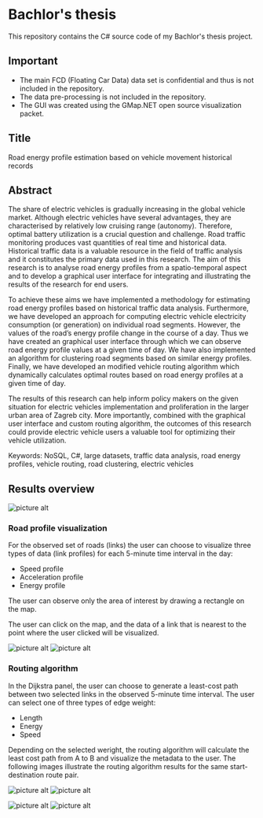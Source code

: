 # Bachlor's thesis
This repository contains the C# source code of my Bachlor's thesis project.

## Important
* The main FCD (Floating Car Data) data set is confidential and thus is not included in the repository.
* The data pre-processing is not included in the repository.
* The GUI was created using the GMap.NET open source visualization packet.


## Title
Road energy profile estimation based on vehicle movement historical records

## Abstract
The share of electric vehicles is gradually increasing in the global vehicle market. Although electric vehicles have several advantages, they are characterised by relatively low cruising range (autonomy). Therefore, optimal battery utilization is a crucial question and challenge. Road traffic monitoring produces vast quantities of real time and historical data. Historical traffic data is a valuable resource in the field of traffic analysis and it constitutes the primary data used in this research. The aim of this research is to analyse road energy profiles from a spatio-temporal aspect and to develop a graphical user interface for integrating and illustrating the results of the research for end users. 

To achieve these aims we have implemented a methodology for estimating road energy profiles based on historical traffic data analysis. Furthermore, we have developed an approach for computing electric vehicle electricity consumption (or generation) on individual road segments. However, the values of the road’s energy profile change in the course of a day. Thus we have created an graphical user interface through which we can observe road energy profile values at a given time of day. We have also implemented an algorithm for clustering road segments based on similar energy profiles. Finally, we have developed an modified vehicle routing algorithm which dynamically calculates optimal routes based on road energy profiles at a given time of day.

The results of this research can help inform policy makers on the given situation for electric vehicles implementation and proliferation in the larger urban area of Zagreb city. More importantly, combined with the graphical user interface and custom routing algorithm, the outcomes of this research could provide electric vehicle users a valuable tool for optimizing their vehicle utilization.

Keywords: NoSQL, C#, large datasets, traffic data analysis, road energy profiles, vehicle routing, road clustering, electric vehicles

## Results overview
![picture alt](https://github.com/SimpleBro/BachThesis_Project/blob/master/Bacc_Photos/guy_de_maupassant.PNG "GUI")

### Road profile visualization
For the observed set of roads (links) the user can choose to visualize three types of data (link profiles) for each 5-minute time interval in the day:
* Speed profile
* Acceleration profile
* Energy profile

The user can observe only the area of interest by drawing a rectangle on the map. 

The user can click on the map, and the data of a link that is nearest to the point where the user clicked will be visualized.

![picture alt](https://github.com/SimpleBro/BachThesis_Project/blob/master/Bacc_Photos/gaccvelika.PNG "Acceleration profile of the road network in the user selected rectangle")
![picture alt](https://github.com/SimpleBro/BachThesis_Project/blob/master/Bacc_Photos/gen_2.PNG "User drawn rectangle")

### Routing algorithm
In the Dijkstra panel, the user can choose to generate a least-cost path between two selected links in the observed 5-minute time interval. The user can select one of three types of edge weight:
* Length
* Energy
* Speed

Depending on the selected weright, the routing algorithm will calculate the least cost path from A to B and visualize the metadata to the user.
The following images illustrate the routing algorithm results for the same start-destination route pair.

![picture alt](https://github.com/SimpleBro/BachThesis_Project/blob/master/Bacc_Photos/Dij_Energy_M.PNG "Energy weight route visualization") ![picture alt](https://github.com/SimpleBro/BachThesis_Project/blob/master/Bacc_Photos/Dij_En_Data.PNG "Energy weight route metadata")

![picture alt](https://github.com/SimpleBro/BachThesis_Project/blob/master/Bacc_Photos/Dij_Spd_map.PNG "Speed weight route visualization") ![picture alt](https://github.com/SimpleBro/BachThesis_Project/blob/master/Bacc_Photos/Dij_spd_data.PNG "Speed weight route metadata")
